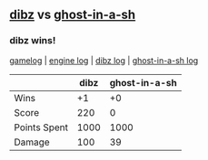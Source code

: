 ## [dibz](<../../dibz/README.md>) vs [ghost-in-a-sh](<../../ghost-in-a-sh/README.md>)
### dibz wins!

[gamelog](<gamelog.json>) | [engine log](<engine>) | [dibz log](<dibz>) | [ghost-in-a-sh log](<ghost-in-a-sh>)

|              | dibz | ghost-in-a-sh |
| ------------ | ---- | ------------- |
| Wins         |   +1 |            +0 |
| Score        |  220 |             0 |
| Points Spent | 1000 |          1000 |
| Damage       |  100 |            39 |
